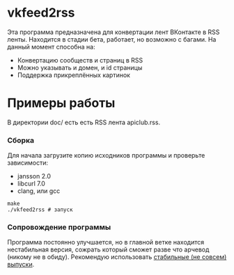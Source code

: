 # vkfeed2rss
Эта программа предназначена для конвертации лент ВКонтакте в RSS ленты. Находится в стадии бета, работает, но возможно с багами. На данный момент способна на:
* Конвертацию сообществ и страниц в RSS
* Можно указывать и домен, и id страницы
* Поддержка прикреплённых картинок

# Примеры работы
В директории doc/ есть есть RSS лента apiclub.rss.

### Сборка
Для начала загрузите копию исходников программы и проверьте зависимости:
* jansson 2.0
* libcurl 7.0
* clang, или gcc

```
make
./vkfeed2rss # запуск
```
### Сопровождение программы
Программа постоянно улучшается, но в главной ветке находится нестабильная версия, сожрать который сможет разве что арчевод (никому не в обиду). Рекомендую использовать [стабильные (не совсем) выпуски](https://github.com/Reedych/vkfeed2rss/releases).
